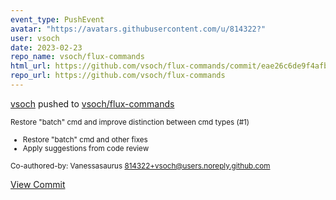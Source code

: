 ```yaml
---
event_type: PushEvent
avatar: "https://avatars.githubusercontent.com/u/814322?"
user: vsoch
date: 2023-02-23
repo_name: vsoch/flux-commands
html_url: https://github.com/vsoch/flux-commands/commit/eae26c6de9f4afb382141477aa433618a4656ee3
repo_url: https://github.com/vsoch/flux-commands
---
```


<a href='https://github.com/vsoch' target='_blank'>vsoch</a> pushed to <a href='https://github.com/vsoch/flux-commands' target='_blank'>vsoch/flux-commands</a>

<small>Restore "batch" cmd and improve distinction between cmd types (#1)

* Restore "batch" cmd and other fixes
* Apply suggestions from code review

Co-authored-by: Vanessasaurus <814322+vsoch@users.noreply.github.com></small>

<a href='https://github.com/vsoch/flux-commands/commit/eae26c6de9f4afb382141477aa433618a4656ee3' target='_blank'>View Commit</a>